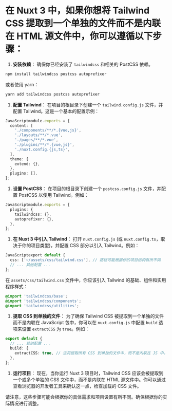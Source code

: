 # 在 Nuxt 3 中，如果你想将 Tailwind CSS 提取到一个单独的文件而不是内联在 HTML 源文件中，你可以遵循以下步骤：




1. **安装依赖**： 确保你已经安装了 `tailwindcss` 和相关的 PostCSS 依赖。

```bash
npm install tailwindcss postcss autoprefixer
```

或者使用 yarn：

```bash
yarn add tailwindcss postcss autoprefixer
```

1. **配置 Tailwind**： 在项目的根目录下创建一个 `tailwind.config.js` 文件，并配置 Tailwind。这是一个基本的配置示例：

```ts
JavaScriptmodule.exports = {
  content: [
    './components/**/*.{vue,js}',
    './layouts/**/*.vue',
    './pages/**/*.vue',
    './plugins/**/*.{vue,js}',
    './nuxt.config.{js,ts}',
  ],
  theme: {
    extend: {},
  },
  plugins: [],
};
```

1. **设置 PostCSS**： 在项目的根目录下创建一个 `postcss.config.js` 文件，并配置 PostCSS 以使用 Tailwind。例如：

```ts
JavaScriptmodule.exports = {
  plugins: {
    tailwindcss: {},
    autoprefixer: {},
  },
};
```

1. **在 Nuxt 3 中引入 Tailwind**： 打开 `nuxt.config.js` (或 `nuxt.config.ts`，取决于你的项目类型)，并配置 CSS 部分以引入 Tailwind。例如：

```ts
JavaScriptexport default {
  css: ['~/assets/css/tailwind.css'], // 路径可能根据你的项目结构有所不同
  // ... 其他配置 ...
};
```

在 `assets/css/tailwind.css` 文件中，你应该引入 Tailwind 的基础、组件和实用程序样式：

```css
@import 'tailwindcss/base';
@import 'tailwindcss/components';
@import 'tailwindcss/utilities';
```

1. **提取 CSS 到单独的文件**： 为了确保 Tailwind CSS 被提取到一个单独的文件而不是内联在 JavaScript 包中，你可以在 `nuxt.config.js` 中配置 `build` 选项来设置 `extractCSS` 为 `true`。例如：

```ts
export default {
  // ... 其他配置 ...
  build: {
    extractCSS: true, // 这将提取所有 CSS 到单独的文件中，而不是内联在 JS 中。
  },
};
```

1. **运行项目**： 现在，当你运行 Nuxt 3 项目时，Tailwind CSS 应该会被提取到一个或多个单独的 CSS 文件中，而不是内联在 HTML 源文件中。你可以通过查看浏览器的开发者工具来确认这一点，检查加载的 CSS 文件。

请注意，这些步骤可能会根据你的具体需求和项目设置有所不同。确保根据你的实际情况进行调整。